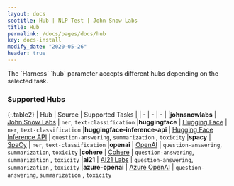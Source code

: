 ```yaml
---
layout: docs
seotitle: Hub | NLP Test | John Snow Labs
title: Hub
permalink: /docs/pages/docs/hub
key: docs-install
modify_date: "2020-05-26"
header: true
---
```


<div class="main-docs" markdown="1"><div class="h3-box" markdown="1">
The `Harness` `hub` parameter accepts different hubs depending on the selected task.

### Supported Hubs

{:.table2}
| Hub  | Source | Supported Tasks |
| - | - | - |
|**johnsnowlabs** | [John Snow Labs](https://www.johnsnowlabs.com/) | `ner`, `text-classification`
|**huggingface** | [Hugging Face](https://huggingface.co/) | `ner`, `text-classification`
|**huggingface-inference-api** | [Hugging Face Inference API](https://huggingface.co/inference-api) | `question-answering`, `summarization` ,  `toxicity`
|**spacy** | [SpaCy](https://spacy.io/) | `ner`, `text-classification`
|**openai** | [OpenAI](https://openai.com/) | `question-answering`, `summarization`,  `toxicity`
|**cohere** | [Cohere](https://cohere.com/) | `question-answering`, `summarization` ,  `toxicity`
|**ai21** | [AI21 Labs](https://www.ai21.com/) | `question-answering`, `summarization` ,  `toxicity`
|**azure-openai** | [Azure OpenAI](https://azure.microsoft.com/en-us/products/cognitive-services/openai-service) | `question-answering`, `summarization` ,  `toxicity`

</div><div class="h3-box" markdown="1">


</div></div>